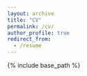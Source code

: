 ```yaml
---
layout: archive
title: "CV"
permalink: /cv/
author_profile: true
redirect_from:
  - /resume
---
```


{% include base_path %}

<object data="../files/Resume.pdf" width="1000" height="1000" type='application/pdf'></object>


